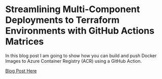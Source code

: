 # Streamlining Multi-Component Deployments to Terraform Environments with GitHub Actions Matrices
In this blog post I am going to show how you can build and push Docker Images to Azure Container Registry (ACR) using a GitHub Action.

[Blog Post Here](https://thomasthornton.cloud/2023/09/15/streamlining-multi-component-deployments-to-terraform-environments-with-github-actions-matrices/)